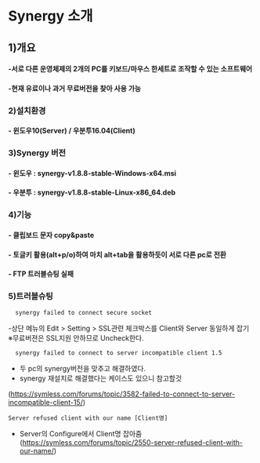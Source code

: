# Synergy 소개

## 1)개요
#### -서로 다른 운영체제의 2개의 PC를 키보드/마우스 한세트로 조작할 수 있는 소프트웨어
#### -현재 유료이나 과거 무료버전을 찾아 사용 가능


### 2)설치환경
#### - 윈도우10(Server) / 우분투16.04(Client)
    
### 3)Synergy 버전
#### - 윈도우 : synergy-v1.8.8-stable-Windows-x64.msi
#### - 우분투 : synergy-v1.8.8-stable-Linux-x86_64.deb

### 4)기능
#### - 클립보드 문자 copy&paste
#### - 토글키 활용(alt+p/o)하여 마치 alt+tab을 활용하듯이 서로 다른 pc로 전환
#### - FTP 트러블슈팅 실패

### 5)트러블슈팅

      synergy failed to connect secure socket
      
-상단 메뉴의 Edit > Setting > SSL관련 체크박스를 Client와 Server 동일하게 잡기
※무료버젼은 SSL지원 안하므로 Uncheck한다.
     
      synergy failed to connect to server incompatible client 1.5
      
- 두 pc의 synergy버전을 맞추고 해결하였다.
- synergy 재설치로 해결했다는 케이스도 있으니 참고할것

(https://symless.com/forums/topic/3582-failed-to-connect-to-server-incompatible-client-15/)
     
    Server refused client with our name [Client명]

- Server의 Configure에서 Client명 잡아줌
(https://symless.com/forums/topic/2550-server-refused-client-with-our-name/)
